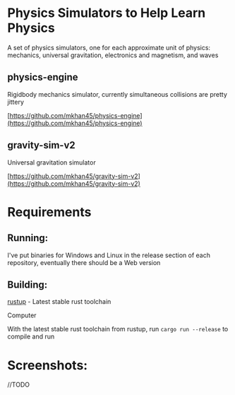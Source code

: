 # Physics Simulators to Help Learn Physics
A set of physics simulators, one for each approximate unit of physics: mechanics, universal gravitation, electronics and magnetism, and waves

## physics-engine
Rigidbody mechanics simulator, currently simultaneous collisions are pretty jittery

[https://github.com/mkhan45/physics-engine](https://github.com/mkhan45/physics-engine)

## gravity-sim-v2
Universal gravitation simulator

[https://github.com/mkhan45/gravity-sim-v2](https://github.com/mkhan45/gravity-sim-v2)


# Requirements

## Running:
I've put binaries for Windows and Linux in the release section of each repository, eventually there should be a Web version

## Building:

[rustup](https://github.com/rust-lang/rustup) - Latest stable rust toolchain

Computer

With the latest stable rust toolchain from rustup, run `cargo run --release` to compile and run

# Screenshots:
//TODO

